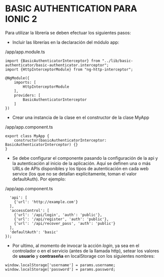 # BASIC AUTHENTICATION PARA IONIC 2

Para utilizar la librería se deben efectuar los siguientes pasos:

- Incluir las librerías en la declaración del módulo app:

/app/app.module.ts
```
import {BasicAuthenticatorInterceptor} from "../lib/basic-authenticator/basic-authenticator.interceptor";
import {HttpInterceptorModule} from "ng-http-interceptor";

@NgModule({
    imports: [
        HttpInterceptorModule
    ],
    providers: [
        BasicAuthenticatorInterceptor
    ]
})
```

- Crear una instancia de la clase en el constructor de la clase MyApp

/app/app.component.ts
```import {BasicAuthenticatorInterceptor} from "basic-authenticator";
export class MyApp {
    constructor(basicAuthenticatorInterceptor: BasicAuthenticatorInterceptor) {}
}
```


- Se debe configurar el componente pasando la configuración de la api y la autenticación al inicio de la aplicación. Aquí se definen una o más URLs de APIs disponibles y los tipos de autenticación en cada web service (los que no se detallan explícitamente, toman el valor defaultAuth). Por ejemplo:

/app/app.component.ts
```basicAuthenticatorInterceptor.setApiConfig({
  'api': [
    {'url': 'http://example.com'}
  ],
  'accessControl': [
    {'url': '/api/login', 'auth': 'public'},
    {'url': '/api/register', 'auth': 'public'},
    {'url': '/api/recover_pass', 'auth': 'public'}
  ],
  'defaultAuth': 'basic'
});
```

- Por ultimo, al momento de invocar la acción *login*, ya sea en el controlador o en el servicio (antes de la llamada http), setear los valores de **usuario** y **contraseña** en localStorage con los siguientes nombres:

```
window.localStorage['username'] = params.username;
window.localStorage['password'] = params.password;
```